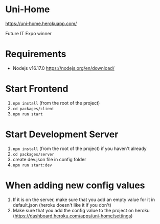 # Uni-Home
https://uni-home.herokuapp.com/

Future IT Expo winner

# Requirements

- Nodejs v16.17.0 https://nodejs.org/en/download/

# Start Frontend
1. ``npm install`` (from the root of the project)
2. ``cd packages/client``
3. ``npm run start``

# Start Development Server
1. ``npm install`` (from the root of the project) if you haven't already
2. ``cd packages/server``
3. create dev.json file in config folder
4. ``npm run start:dev``

# When adding new config values
1. If it is on the server, make sure that you add an empty value for it in default.json (heroku doesn't like it if you don't)
2. Make sure that you add the config value to the project on heroku (https://dashboard.heroku.com/apps/uni-home/settings)
